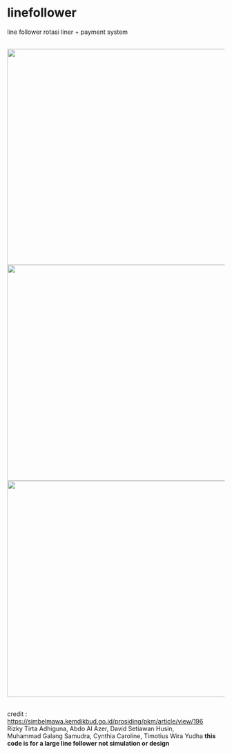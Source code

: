 # linefollower
line follower rotasi liner + payment system

<br><img width="600" height="500" src="https://user-images.githubusercontent.com/39481606/131483994-7bc8bb79-7f5b-407c-a7d2-5f1da854b214.jpg">
<br><img width="600" height="500" src="https://user-images.githubusercontent.com/39481606/131484149-6055bb0a-fbe5-48ca-9161-6cac7f06682d.jpg">
<br><img width="600" height="500" src="https://user-images.githubusercontent.com/39481606/131484328-458194c1-3f9f-42a7-9d24-c24d20a762eb.jpg">

<br> credit : 
<br> https://simbelmawa.kemdikbud.go.id/prosiding/pkm/article/view/196
<br>Rizky Tirta Adhiguna, Abdo Al Azer, David Setiawan Husin, 
<br>Muhammad Galang Samudra, Cynthia Caroline, Timotius Wira Yudha
**this code is for a large line follower not simulation or design**
